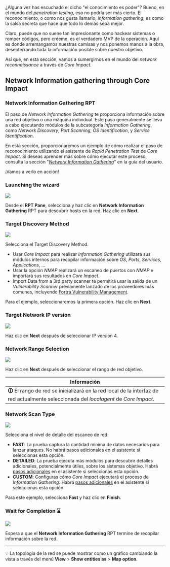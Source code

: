 ¿Alguna vez has escuchado el dicho "el conocimiento es poder"? Bueno, en el mundo del *penetration testing*, eso no podría ser más cierto. El reconocimiento, o como nos gusta llamarlo, *information gathering*, es como la salsa secreta que hace que todo lo demás sepa mejor.

Claro, puede que no suene tan impresionante como hackear sistemas o romper códigos, pero créeme, es el verdadero MVP de la operación. Aquí es donde arremangamos nuestras camisas y nos ponemos manos a la obra, desenterrando toda la información posible sobre nuestro objetivo.

Así que, en esta sección, vamos a sumergirnos en el mundo del *network reconnaissance* a través de *Core Impact*.

## **Network Information gathering through Core Impact**

### Network Information Gathering RPT

El paso de *Network Information Gathering* te proporciona información sobre una red objetivo o una máquina individual. Este paso generalmente se lleva a cabo ejecutando módulos de la subcategoría *Information Gathering*, como *Network Discovery*, *Port Scanning*, *OS Identification*, y *Service Identification*.

En esta sección, proporcionaremos un ejemplo de cómo realizar el paso de reconocimiento utilizando el asistente de *Rapid Penetration Test* de *Core Impact*. Si deseas aprender más sobre cómo ejecutar este proceso, consulta la sección "[_Network Information Gathering_](https://hstechdocs.helpsystems.com/manuals/corects/impact/current/userguide/content/topics/rpt_network_info-gathering.htm)" en la guía del usuario.

¡Vamos a verlo en acción!

### Launching the wizard

![](../../images/RPT_IG_1.png)


Desde el **RPT Pane**, selecciona y haz clic en **Network Information Gathering** RPT para descubrir hosts en la red. Haz clic en **Next**.

### Target Discovery Method

![](../../images/RPT_IG_2.png)

Selecciona el Target Discovery Method.

- Usar *Core Impact* para realizar *Information Gathering* utilizará sus módulos internos para recopilar información sobre *OS*, *Ports*, *Services*, *Applications*, ...
- Usar la opción *NMAP* realizará un escaneo de puertos con *NMAP* e importará sus resultados en *Core Impact*.
- Import Data from a 3rd party scanner te permitirá usar la salida de un *Vulnerability Scanner* previamente lanzado de los proveedores más comunes, incluyendo [Fortra Vulnerability Management](https://www.digitaldefense.com/platform/fortra-vm/).

Para el ejemplo, seleccionaremos la primera opción. Haz clic en **Next**.

### Target Network IP version

![](../../images/RPT_IG_3.jpg)


Haz clic en **Next** después de seleccionar IP version 4.

### Network Range Selection

![](../../images/RPT_IG_4.png)


Haz clic en **Next** después de seleccionar el rango de red objetivo.

| Información                                                                                                                                           |
| ------------------------------------------------------------------------------------------------------------------------------------------ |
| **🛈** El rango de red se inicializará en la red local de la interfaz de red actualmente seleccionada del *localagent* de *Core Impact*. |

### Network Scan Type

![](../../images/RPT_IG_5.png)

Selecciona el nivel de detalle del escaneo de red:

- **FAST**: La prueba captura la cantidad mínima de datos necesarios para lanzar ataques. No habrá pasos adicionales en el asistente si seleccionas esta opción.
- **DETAILED**: La prueba ejecuta más módulos para descubrir detalles adicionales, potencialmente útiles, sobre los sistemas objetivo. Habrá [pasos adicionales](https://hstechdocs.helpsystems.com/manuals/corects/impact/current/userguide/content/topics/rpt_network_info-gathering-target-specific-ips.htm#detailed_scan) en el asistente si seleccionas esta opción.
- **CUSTOM**: Configuras cómo *Core Impact* ejecutará el proceso de *Information Gathering*. Habrá [pasos adicionales](https://hstechdocs.helpsystems.com/manuals/corects/impact/current/userguide/content/topics/rpt_network_info-gathering-target-specific-ips.htm#custom_scan) en el asistente si seleccionas esta opción.

Para este ejemplo, selecciona **Fast** y haz clic en **Finish**.

### Wait for Completion ⌛

![](../../images/RPT_IG_6.jpg)

Espera a que el **Network Information Gathering** RPT termine de recopilar información sobre la red.

---

💡 La topología de la red se puede mostrar como un gráfico cambiando la vista a través del menú **View** > **Show entities as** > **Map option**. 